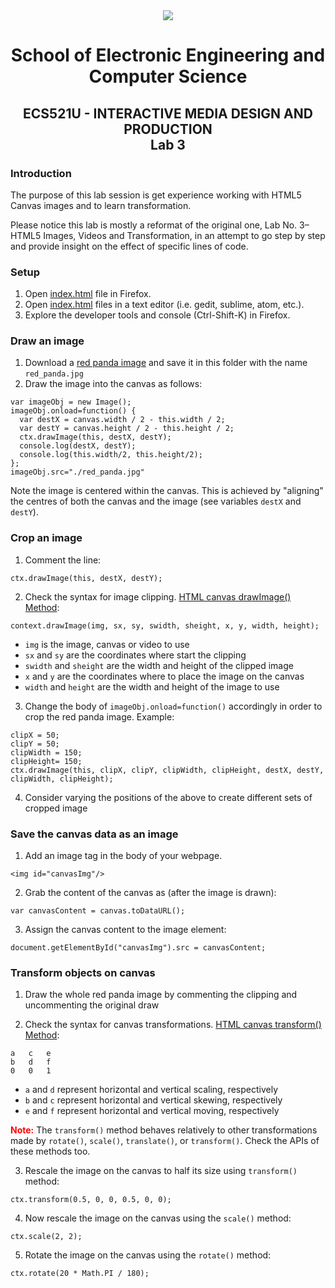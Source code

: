 <div align="center">
  <img src="https://www.qmul.ac.uk/blizard/media/blizard/images/logos/QMUL_White.png" />

# School of Electronic Engineering and Computer  Science

## ECS521U - INTERACTIVE MEDIA DESIGN AND PRODUCTION</br>Lab 3
</div>

### Introduction
The purpose of this lab session is get experience working with HTML5 Canvas images and to learn transformation.

Please notice this lab is mostly a reformat of the original one, Lab No. 3–HTML5 Images, Videos and Transformation, in an attempt to go step by step and provide insight on the effect of specific lines of code.

### Setup

1. Open [index.html](index.html) file in Firefox.
2. Open [index.html](index.html) files in a text editor (i.e. gedit, sublime, atom, etc.).
3. Explore the developer tools and console (Ctrl-Shift-K) in Firefox.


### Draw an image

1. Download a [red panda image](https://live.staticflickr.com/7423/16339195416_3d3619c4dd_c_d.jpg) and save it in this folder with the name `red_panda.jpg`
2. Draw the image into the canvas as follows:

```
var imageObj = new Image();
imageObj.onload=function() {
  var destX = canvas.width / 2 - this.width / 2;
  var destY = canvas.height / 2 - this.height / 2;
  ctx.drawImage(this, destX, destY);
  console.log(destX, destY);
  console.log(this.width/2, this.height/2);
};
imageObj.src="./red_panda.jpg"
```

Note the image is centered within the canvas. This is achieved by "aligning" the centres of both the canvas and the image (see variables `destX` and `destY`).

### Crop an image

1. Comment the line:

```
ctx.drawImage(this, destX, destY);
```

2. Check the syntax for image clipping. [HTML canvas drawImage() Method](https://www.w3schools.com/tags/canvas_drawimage.asp):

```
context.drawImage(img, sx, sy, swidth, sheight, x, y, width, height);
```

* `img` is the image, canvas or video to use
* `sx` and `sy` are the coordinates where start the clipping
* `swidth` and `sheight` are the width and height of the clipped image
* `x` and `y` are the coordinates where to place the image on the canvas
* `width` and `height` are the width and height of the image to use

3. Change the body of `imageObj.onload=function()` accordingly in order to crop the red panda image. Example:

```
clipX = 50;
clipY = 50;
clipWidth = 150;
clipHeight= 150;
ctx.drawImage(this, clipX, clipY, clipWidth, clipHeight, destX, destY, clipWidth, clipHeight);
```

4. Consider varying the positions of the above to create different sets of cropped image

### Save the canvas data as an image

1. Add an image tag in the body of your webpage.

```
<img id="canvasImg"/>
```

2. Grab the content of the canvas as (after the image is drawn):

```
var canvasContent = canvas.toDataURL();
```

3. Assign the canvas content to the image element:

```
document.getElementById("canvasImg").src = canvasContent;
```

### Transform objects on canvas

1. Draw the whole red panda image by commenting the clipping and uncommenting the original draw

2. Check the syntax for canvas transformations. [HTML canvas transform() Method](https://www.w3schools.com/tags/canvas_transform.asp):

```
a 	c 	e
b 	d 	f
0 	0 	1
```

* `a` and `d` represent horizontal and vertical scaling, respectively
* `b` and `c` represent horizontal and vertical skewing, respectively
* `e` and `f` represent horizontal and vertical moving, respectively

<font color='red'>**Note:**</font> The `transform()` method behaves relatively to other transformations made by `rotate()`, `scale()`, `translate()`, or `transform()`. Check the APIs of these methods too.

3. Rescale the image on the canvas to half its size using `transform()` method:

```
ctx.transform(0.5, 0, 0, 0.5, 0, 0);
```

4. Now rescale the image on the canvas using the `scale()` method:

```
ctx.scale(2, 2);
```

5. Rotate the image on the canvas using the `rotate()` method:

```
ctx.rotate(20 * Math.PI / 180);
```